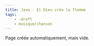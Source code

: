 ```yaml
---
title: Java - Et Dieu créa la flemme
tags:
    - -draft
    - musique/chanson
---
```


Page créée automatiquement, mais vide.
